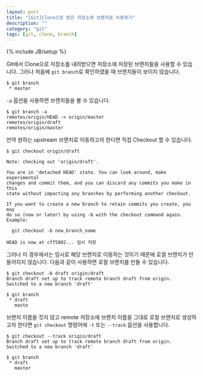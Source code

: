 ```yaml
---
layout: post
title: "[Git]Clone으로 받은 저장소에 브랜치로 이동하기"
description: ""
category: "git"
tags: [git, clone, branch]
---
```

{% include JB/setup %}

Git에서 Clone으로 저장소를 내려받으면 저장소에 저장된 브랜치들을 사용할 수 있습니다. 그러나 처음에 `git branch`로 확인하였을 때 브랜치들이 보이지 않습니다.

	$ git branch
	 * master

`-a` 옵션을 사용하면 브랜치들을 볼 수 있습니다.

	$ git branch -a 
	remotes/origin/HEAD -> origin/master
	remotes/origin/draft
	remotes/origin/master

만약 원하는 upstream 브랜치로 이동하고자 한다면 직접 Checkout 할 수 있습니다.

	$ git checkout origin/draft

	Note: checking out 'origin/draft'.

	You are in 'detached HEAD' state. You can look around, make experimental
	changes and commit them, and you can discard any commits you make in this
	state without impacting any branches by performing another checkout.

	If you want to create a new branch to retain commits you create, you may
	do so (now or later) by using -b with the checkout command again. Example:

	  git checkout -b new_branch_name

	HEAD is now at cff5802... 임시 저장

그러나 이 경우에서는 임시로 해당 브랜치로 이동하는 것이기 때문에 로컬 브랜치가 만들어지지 않습니다. 다음과 같이 사용하면 로컬 브랜치를 만들 수 있습니다.

	$ git checkout -b draft origin/draft 
	Branch draft set up to track remote branch draft from origin.
	Switched to a new branch 'draft'

	$ git branch
	 * draft
	   maste

브랜치 이름을 짓지 않고 remote 저장소에 브랜치 이름을 그대로 로컬 브랜치로 생성하고자 한다면 `git checkout` 명령어에 `-t` 또는 `--track` 옵션을 사용합니다.

	$ git checkout --track origin/draft
	Branch draft set up to track remote branch draft from origin.
	Switched to a new branch 'draft'

	$ git branch
	 * draft
	   master

